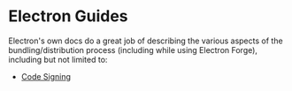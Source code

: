 # Electron Guides

Electron's own docs do a great job of describing the various aspects of the bundling/distribution process \(including while using Electron Forge\), including but not limited to:

* [Code Signing](https://www.electronjs.org/docs/tutorial/code-signing#electron-forge)

